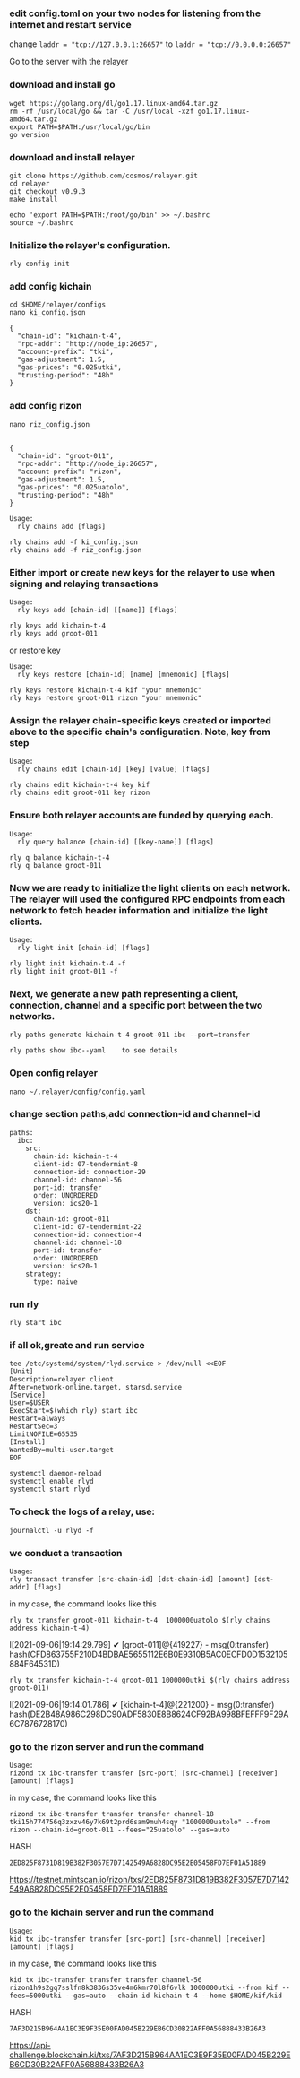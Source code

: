 ### edit config.toml on your two nodes for listening from the internet and restart service

change ```laddr = "tcp://127.0.0.1:26657"``` to ```laddr = "tcp://0.0.0.0:26657"```


Go to the server with the relayer

### download and install go


```
wget https://golang.org/dl/go1.17.linux-amd64.tar.gz
rm -rf /usr/local/go && tar -C /usr/local -xzf go1.17.linux-amd64.tar.gz
export PATH=$PATH:/usr/local/go/bin
go version
```

### download and install relayer
```
git clone https://github.com/cosmos/relayer.git
cd relayer
git checkout v0.9.3
make install

echo 'export PATH=$PATH:/root/go/bin' >> ~/.bashrc
source ~/.bashrc
```
### Initialize the relayer's configuration.
```
rly config init
```

### add config kichain
```
cd $HOME/relayer/configs
nano ki_config.json

{
  "chain-id": "kichain-t-4",
  "rpc-addr": "http://node_ip:26657",
  "account-prefix": "tki",
  "gas-adjustment": 1.5,
  "gas-prices": "0.025utki",
  "trusting-period": "48h"
}
```

### add config rizon
```
nano riz_config.json


{
  "chain-id": "groot-011",
  "rpc-addr": "http://node_ip:26657",
  "account-prefix": "rizon",
  "gas-adjustment": 1.5,
  "gas-prices": "0.025uatolo",
  "trusting-period": "48h"
}
```
```
Usage:
  rly chains add [flags]
```
```
rly chains add -f ki_config.json
rly chains add -f riz_config.json
```
### Either import or create new keys for the relayer to use when signing and relaying transactions
```
Usage:
  rly keys add [chain-id] [[name]] [flags]
  ```
```
rly keys add kichain-t-4
rly keys add groot-011
```

or restore key
```
Usage:
  rly keys restore [chain-id] [name] [mnemonic] [flags]
```
```
rly keys restore kichain-t-4 kif "your mnemonic"
rly keys restore groot-011 rizon "your mnemonic"
```
### Assign the relayer chain-specific keys created or imported above to the specific chain's configuration. Note, key from step
```
Usage:
  rly chains edit [chain-id] [key] [value] [flags]
```

```
rly chains edit kichain-t-4 key kif
rly chains edit groot-011 key rizon
```
### Ensure both relayer accounts are funded by querying each.
```
Usage:
  rly query balance [chain-id] [[key-name]] [flags]
```
```
rly q balance kichain-t-4
rly q balance groot-011
```

### Now we are ready to initialize the light clients on each network. The relayer will used the configured RPC endpoints from each network to fetch header information and initialize the light clients.
```
Usage:
  rly light init [chain-id] [flags]
```

```
rly light init kichain-t-4 -f
rly light init groot-011 -f
```
### Next, we generate a new path representing a client, connection, channel and a specific port between the two networks.
```
rly paths generate kichain-t-4 groot-011 ibc --port=transfer

rly paths show ibc--yaml    to see details
```
### Open config relayer
```
nano ~/.relayer/config/config.yaml
```

### change section paths,add connection-id and channel-id
```
paths:
  ibc:
    src:
      chain-id: kichain-t-4
      client-id: 07-tendermint-8
      connection-id: connection-29
      channel-id: channel-56
      port-id: transfer
      order: UNORDERED
      version: ics20-1
    dst:
      chain-id: groot-011
      client-id: 07-tendermint-22
      connection-id: connection-4
      channel-id: channel-18
      port-id: transfer
      order: UNORDERED
      version: ics20-1
    strategy:
      type: naive
```
### run rly
```
rly start ibc
```
### if all ok,greate and run service

```
tee /etc/systemd/system/rlyd.service > /dev/null <<EOF
[Unit]
Description=relayer client
After=network-online.target, starsd.service
[Service]
User=$USER
ExecStart=$(which rly) start ibc
Restart=always
RestartSec=3
LimitNOFILE=65535
[Install]
WantedBy=multi-user.target
EOF
```
```
systemctl daemon-reload
systemctl enable rlyd
systemctl start rlyd
```
### To check the logs of a relay, use:
```
journalctl -u rlyd -f
```

### we conduct a transaction
```
Usage:
rly transact transfer [src-chain-id] [dst-chain-id] [amount] [dst-addr] [flags]
```
in my case, the command looks like this
```
rly tx transfer groot-011 kichain-t-4  1000000uatolo $(rly chains address kichain-t-4)
```
I[2021-09-06|19:14:29.799] ✔ [groot-011]@{419227} - msg(0:transfer) hash(CFD863755F210D4BDBAE5655112E6B0E9310B5AC0ECFD0D1532105884F64531D)

```
rly tx transfer kichain-t-4 groot-011 1000000utki $(rly chains address groot-011)
```

I[2021-09-06|19:14:01.786] ✔ [kichain-t-4]@{221200} - msg(0:transfer) hash(DE2B48A986C298DC90ADF5830E8B8624CF92BA998BFEFFF9F29A6C7876728170)

### go to the rizon server and run the command
```
Usage:
rizond tx ibc-transfer transfer [src-port] [src-channel] [receiver] [amount] [flags]
```

in my case, the command looks like this
```
rizond tx ibc-transfer transfer transfer channel-18 tki15h774756q3zxzv46y7k69t2prd6sam9muh4sqy "1000000uatolo" --from rizon --chain-id=groot-011 --fees="25uatolo" --gas=auto
```
HASH
```
2ED825F8731D819B382F3057E7D7142549A6828DC95E2E05458FD7EF01A51889
```
https://testnet.mintscan.io/rizon/txs/2ED825F8731D819B382F3057E7D7142549A6828DC95E2E05458FD7EF01A51889

### go to the kichain server and run the command

```
Usage:
kid tx ibc-transfer transfer [src-port] [src-channel] [receiver] [amount] [flags]
```
in my case, the command looks like this
```
kid tx ibc-transfer transfer transfer channel-56 rizon1h9s2gq7sslfn8k3836s35ve4m6kmr70l8f6vlk 1000000utki --from kif --fees=5000utki --gas=auto --chain-id kichain-t-4 --home $HOME/kif/kid
```
HASH
```
7AF3D215B964AA1EC3E9F35E00FAD045B229EB6CD30B22AFF0A56888433B26A3
```
https://api-challenge.blockchain.ki/txs/7AF3D215B964AA1EC3E9F35E00FAD045B229EB6CD30B22AFF0A56888433B26A3
